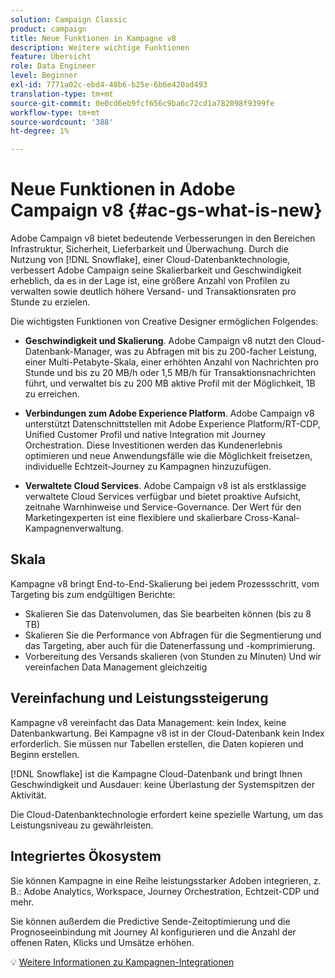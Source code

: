 ```yaml
---
solution: Campaign Classic
product: campaign
title: Neue Funktionen in Kampagne v8
description: Weitere wichtige Funktionen
feature: Übersicht
role: Data Engineer
level: Beginner
exl-id: 7771a02c-ebd4-48b6-b25e-6b6e420ad493
translation-type: tm+mt
source-git-commit: 0e0cd6eb9fcf656c9ba6c72cd1a782098f9399fe
workflow-type: tm+mt
source-wordcount: '388'
ht-degree: 1%

---
```


# Neue Funktionen in Adobe Campaign v8 {#ac-gs-what-is-new}

Adobe Campaign v8 bietet bedeutende Verbesserungen in den Bereichen Infrastruktur, Sicherheit, Lieferbarkeit und Überwachung. Durch die Nutzung von [!DNL Snowflake], einer Cloud-Datenbanktechnologie, verbessert Adobe Campaign seine Skalierbarkeit und Geschwindigkeit erheblich, da es in der Lage ist, eine größere Anzahl von Profilen zu verwalten sowie deutlich höhere Versand- und Transaktionsraten pro Stunde zu erzielen.

Die wichtigsten Funktionen von Creative Designer ermöglichen Folgendes:

* **Geschwindigkeit und Skalierung**. Adobe Campaign v8 nutzt den Cloud-Datenbank-Manager, was zu Abfragen mit bis zu 200-facher Leistung, einer Multi-Petabyte-Skala, einer erhöhten Anzahl von Nachrichten pro Stunde und bis zu 20 MB/h oder 1,5 MB/h für Transaktionsnachrichten führt, und verwaltet bis zu 200 MB aktive Profil mit der Möglichkeit, 1B zu erreichen.

* **Verbindungen zum Adobe Experience Platform**. Adobe Campaign v8 unterstützt Datenschnittstellen mit Adobe Experience Platform/RT-CDP, Unified Customer Profil und native Integration mit Journey Orchestration. Diese Investitionen werden das Kundenerlebnis optimieren und neue Anwendungsfälle wie die Möglichkeit freisetzen, individuelle Echtzeit-Journey zu Kampagnen hinzuzufügen.

* **Verwaltete Cloud Services**. Adobe Campaign v8 ist als erstklassige verwaltete Cloud Services verfügbar und bietet proaktive Aufsicht, zeitnahe Warnhinweise und Service-Governance. Der Wert für den Marketingexperten ist eine flexiblere und skalierbare Cross-Kanal-Kampagnenverwaltung.

## Skala

Kampagne v8 bringt End-to-End-Skalierung bei jedem Prozessschritt, vom Targeting bis zum endgültigen Berichte:

* Skalieren Sie das Datenvolumen, das Sie bearbeiten können (bis zu 8 TB)
* Skalieren Sie die Performance von Abfragen für die Segmentierung und das Targeting, aber auch für die Datenerfassung und -komprimierung.
* Vorbereitung des Versands skalieren (von Stunden zu Minuten)
Und wir vereinfachen Data Management gleichzeitig

## Vereinfachung und Leistungssteigerung

Kampagne v8 vereinfacht das Data Management: kein Index, keine Datenbankwartung. Bei Kampagne v8 ist in der Cloud-Datenbank kein Index erforderlich. Sie müssen nur Tabellen erstellen, die Daten kopieren und Beginn erstellen.

[!DNL Snowflake] ist die Kampagne Cloud-Datenbank und bringt Ihnen Geschwindigkeit und Ausdauer: keine Überlastung der Systemspitzen der Aktivität.

Die Cloud-Datenbanktechnologie erfordert keine spezielle Wartung, um das Leistungsniveau zu gewährleisten.

## Integriertes Ökosystem

Sie können Kampagne in eine Reihe leistungsstarker Adoben integrieren, z. B.: Adobe Analytics, Workspace, Journey Orchestration, Echtzeit-CDP und mehr.

Sie können außerdem die Predictive Sende-Zeitoptimierung und die Prognoseeinbindung mit Journey AI konfigurieren und die Anzahl der offenen Raten, Klicks und Umsätze erhöhen.

:bulb: [Weitere Informationen zu Kampagnen-Integrationen](../connect/integration.md)

